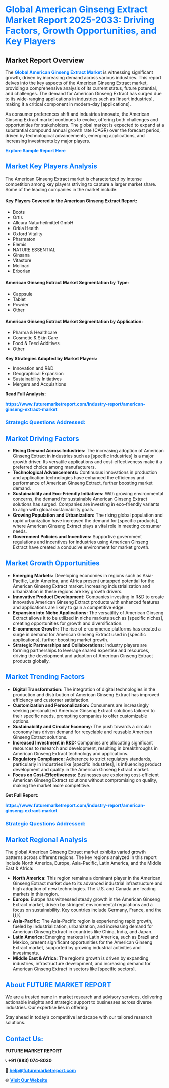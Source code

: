 <h1 style="color: #007BFF;">Global American Ginseng Extract Market Report 2025-2033: Driving Factors, Growth Opportunities, and Key Players</h1>

<section id="overview">
<h2>Market Report Overview</h2>
<p>The <a href="https://www.futuremarketreport.com/industry-report/american-ginseng-extract-market" style="color: #007BFF; text-decoration: none;"><strong>Global American Ginseng Extract Market</strong></a> is witnessing significant growth, driven by increasing demand across various industries. This report delves into the key aspects of the American Ginseng Extract market, providing a comprehensive analysis of its current status, future potential, and challenges. The demand for American Ginseng Extract has surged due to its wide-ranging applications in industries such as [insert industries], making it a critical component in modern-day [applications].</p>
<p>As consumer preferences shift and industries innovate, the American Ginseng Extract market continues to evolve, offering both challenges and opportunities for stakeholders. The global market is expected to expand at a substantial compound annual growth rate (CAGR) over the forecast period, driven by technological advancements, emerging applications, and increasing investments by major players.</p>
</section>

<section id="overview">
<p><a href="https://www.futuremarketreport.com/request-sample/reportId=64622" style="color: #007BFF; text-decoration: none;"><strong>Explore Sample Report Here</strong></a></p>
</section>

<section id="key-players">
<h2 style="color: #007BFF;">Market Key Players Analysis</h2>
<p>The American Ginseng Extract market is characterized by intense competition among key players striving to capture a larger market share. Some of the leading companies in the market include:</p>
<h4>Key Players Covered in the American Ginseng Extract Report:</h4>
<ul><li>Boots</li><li>Ortis</li><li>Allcura Naturheilmittel GmbH</li><li>Orkla Health</li><li>Oxford Vitality</li><li>Pharmaton</li><li>Elemis</li><li>NATURE ESSENTIAL</li><li>Ginsana</li><li>Vitastore</li><li>Molinari</li><li>Erborian</li></ul>
<h4>American Ginseng Extract Market Segmentation by Type:</h4>
<ul><li>Cappsule</li><li>Tablet</li><li>Powder</li><li>Other</li></ul>

<h4>American Ginseng Extract Market Segmentation by Application:</h4>
<ul><li>Pharma &amp; Healthcare</li><li>Cosmetic &amp; Skin Care</li><li>Food &amp; Feed Additives</li><li>Other</li></ul>
<p><strong>Key Strategies Adopted by Market Players:</strong></p>
<ul>
<li>Innovation and R&D</li>
<li>Geographical Expansion</li>
<li>Sustainability Initiatives</li>
<li>Mergers and Acquisitions</li>
</ul>
</section>

<section>
<p><strong>Read Full Analysis: </strong></p><a href="https://www.futuremarketreport.com/industry-report/american-ginseng-extract-market" style="color: #007BFF; text-decoration: none;"><strong>https://www.futuremarketreport.com/industry-report/american-ginseng-extract-market</strong></a>
<h3 style="color: #007BFF;">Strategic Questions Addressed:</h3>
</section>

<section id="driving-factors">
<h2 style="color: #007BFF;">Market Driving Factors</h2>
<ul>
<li><strong>Rising Demand Across Industries:</strong> The increasing adoption of American Ginseng Extract in industries such as [specific industries] is a major growth driver. Its versatile applications and cost-effectiveness make it a preferred choice among manufacturers.</li>
<li><strong>Technological Advancements:</strong> Continuous innovations in production and application technologies have enhanced the efficiency and performance of American Ginseng Extract, further boosting market demand.</li>
<li><strong>Sustainability and Eco-Friendly Initiatives:</strong> With growing environmental concerns, the demand for sustainable American Ginseng Extract solutions has surged. Companies are investing in eco-friendly variants to align with global sustainability goals.</li>
<li><strong>Growing Population and Urbanization:</strong> The rising global population and rapid urbanization have increased the demand for [specific products], where American Ginseng Extract plays a vital role in meeting consumer needs.</li>
<li><strong>Government Policies and Incentives:</strong> Supportive government regulations and incentives for industries using American Ginseng Extract have created a conducive environment for market growth.</li>
</ul>
</section>

<section id="growth-opportunities">
<h2 style="color: #007BFF;">Market Growth Opportunities</h2>
<ul>
<li><strong>Emerging Markets:</strong> Developing economies in regions such as Asia-Pacific, Latin America, and Africa present untapped potential for the American Ginseng Extract market. Increasing industrialization and urbanization in these regions are key growth drivers.</li>
<li><strong>Innovative Product Development:</strong> Companies investing in R&D to create innovative American Ginseng Extract products with enhanced features and applications are likely to gain a competitive edge.</li>
<li><strong>Expansion into Niche Applications:</strong> The versatility of American Ginseng Extract allows it to be utilized in niche markets such as [specific niches], creating opportunities for growth and diversification.</li>
<li><strong>E-commerce Growth:</strong> The rise of e-commerce platforms has created a surge in demand for American Ginseng Extract used in [specific applications], further boosting market growth.</li>
<li><strong>Strategic Partnerships and Collaborations:</strong> Industry players are forming partnerships to leverage shared expertise and resources, driving the development and adoption of American Ginseng Extract products globally.</li>
</ul>
</section>

<section id="trending-factors">
<h2 style="color: #007BFF;">Market Trending Factors</h2>
<ul>
<li><strong>Digital Transformation:</strong> The integration of digital technologies in the production and distribution of American Ginseng Extract has improved efficiency and customer satisfaction.</li>
<li><strong>Customization and Personalization:</strong> Consumers are increasingly seeking personalized American Ginseng Extract solutions tailored to their specific needs, prompting companies to offer customizable options.</li>
<li><strong>Sustainability and Circular Economy:</strong> The push towards a circular economy has driven demand for recyclable and reusable American Ginseng Extract solutions.</li>
<li><strong>Increased Investment in R&D:</strong> Companies are allocating significant resources to research and development, resulting in breakthroughs in American Ginseng Extract technology and applications.</li>
<li><strong>Regulatory Compliance:</strong> Adherence to strict regulatory standards, particularly in industries like [specific industries], is influencing product development and quality in the American Ginseng Extract market.</li>
<li><strong>Focus on Cost-Effectiveness:</strong> Businesses are exploring cost-efficient American Ginseng Extract solutions without compromising on quality, making the market more competitive.</li>
</ul>
</section>

<section>
<p><strong>Get Full Report: </strong></p><a href="https://www.futuremarketreport.com/industry-report/american-ginseng-extract-market" style="color: #007BFF; text-decoration: none;"><strong>https://www.futuremarketreport.com/industry-report/american-ginseng-extract-market</strong></a>
<h3 style="color: #007BFF;">Strategic Questions Addressed:</h3>
</section>


<section id="regional-analysis">
<h2 style="color: #007BFF;">Market Regional Analysis</h2>
<p>The global American Ginseng Extract market exhibits varied growth patterns across different regions. The key regions analyzed in this report include North America, Europe, Asia-Pacific, Latin America, and the Middle East & Africa:</p>
<ul>
<li><strong>North America:</strong> This region remains a dominant player in the American Ginseng Extract market due to its advanced industrial infrastructure and high adoption of new technologies. The U.S. and Canada are leading markets in this region.</li>
<li><strong>Europe:</strong> Europe has witnessed steady growth in the American Ginseng Extract market, driven by stringent environmental regulations and a focus on sustainability. Key countries include Germany, France, and the U.K.</li>
<li><strong>Asia-Pacific:</strong> The Asia-Pacific region is experiencing rapid growth, fueled by industrialization, urbanization, and increasing demand for American Ginseng Extract in countries like China, India, and Japan.</li>
<li><strong>Latin America:</strong> Emerging markets in Latin America, such as Brazil and Mexico, present significant opportunities for the American Ginseng Extract market, supported by growing industrial activities and investments.</li>
<li><strong>Middle East & Africa:</strong> The region’s growth is driven by expanding industries, infrastructure development, and increasing demand for American Ginseng Extract in sectors like [specific sectors].</li>
</ul>
</section>

<footer>
<h2 style="color: #007BFF;">About FUTURE MARKET REPORT</h2>
<p>We are a trusted name in market research and advisory services, delivering actionable insights and strategic support to businesses across diverse industries. Our expertise lies in offering:</p>

<p>Stay ahead in today’s competitive landscape with our tailored research solutions.</p>

<h2 style="color: #007BFF;">Contact Us:</h2>
<p><strong>FUTURE MARKET REPORT</strong></p>
<p>📞 <strong>+91 (883) 074-8030</strong></p>
<p>📧 <strong><a href="mailto:help@futuremarketreport.com" style="color: #007BFF;">help@futuremarketreport.com</a></strong></p>
<p>🌐 <strong><a href="https://www.futuremarketreport.com/" style="color: #007BFF;">Visit Our Website</a></strong></p>
</footer>
